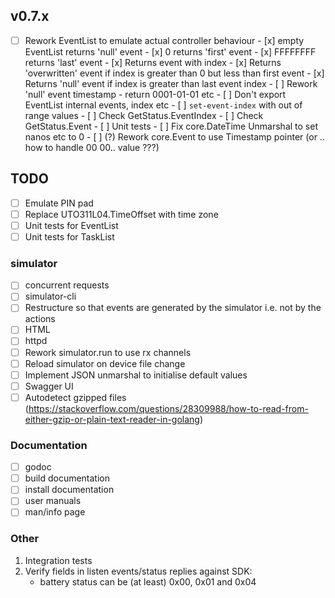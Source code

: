 ## v0.7.x

- [ ] Rework EventList to emulate actual controller behaviour
      - [x] empty EventList returns 'null' event
      - [x] 0 returns 'first' event
      - [x] FFFFFFFF returns 'last' event
      - [x] Returns event with index
      - [x] Returns 'overwritten' event if index is greater than 0 but less than first event
      - [x] Returns 'null' event if index is greater than last event index
      - [ ] Rework 'null' event timestamp - return 0001-01-01 etc
      - [ ] Don't export EventList internal events, index etc
      - [ ] `set-event-index` with out of range values 
      - [ ] Check GetStatus.EventIndex
      - [ ] Check GetStatus.Event
      - [ ] Unit tests
      - [ ] Fix core.DateTime Unmarshal to set nanos etc to 0
      - [ ] (?) Rework core.Event to use Timestamp pointer (or .. how to handle 00 00.. value ???)

## TODO

- [ ] Emulate PIN pad
- [ ] Replace UTO311L04.TimeOffset with time zone
- [ ] Unit tests for EventList
- [ ] Unit tests for TaskList

### simulator
- [ ] concurrent requests
- [ ] simulator-cli
- [ ] Restructure so that events are generated by the simulator i.e. not by the actions
- [ ] HTML
- [ ] httpd
- [ ] Rework simulator.run to use rx channels
- [ ] Reload simulator on device file change
- [ ] Implement JSON unmarshal to initialise default values
- [ ] Swagger UI
- [ ] Autodetect gzipped files (https://stackoverflow.com/questions/28309988/how-to-read-from-either-gzip-or-plain-text-reader-in-golang)

### Documentation

- [ ] godoc
- [ ] build documentation
- [ ] install documentation
- [ ] user manuals
- [ ] man/info page

### Other

1.  Integration tests
2.  Verify fields in listen events/status replies against SDK:
    - battery status can be (at least) 0x00, 0x01 and 0x04
